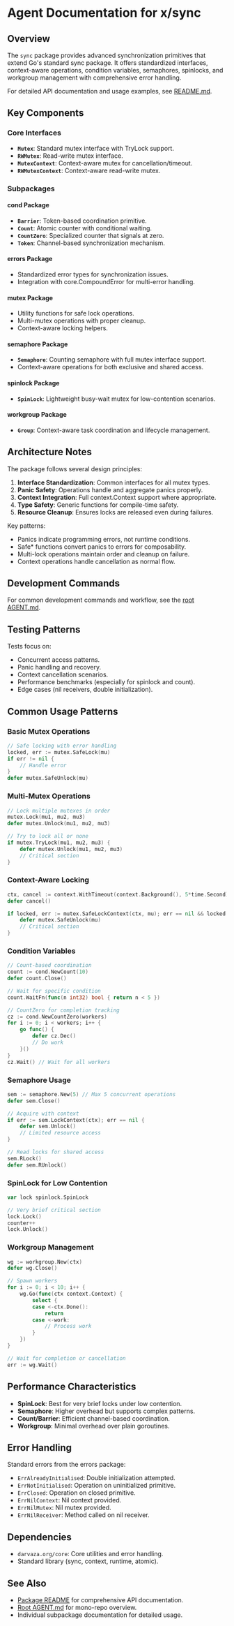 # Agent Documentation for x/sync

## Overview

The `sync` package provides advanced synchronization primitives that extend
Go's standard sync package. It offers standardized interfaces, context-aware
operations, condition variables, semaphores, spinlocks, and workgroup
management with comprehensive error handling.

For detailed API documentation and usage examples, see [README.md](README.md).

## Key Components

### Core Interfaces

- **`Mutex`**: Standard mutex interface with TryLock support.
- **`RWMutex`**: Read-write mutex interface.
- **`MutexContext`**: Context-aware mutex for cancellation/timeout.
- **`RWMutexContext`**: Context-aware read-write mutex.

### Subpackages

#### cond Package

- **`Barrier`**: Token-based coordination primitive.
- **`Count`**: Atomic counter with conditional waiting.
- **`CountZero`**: Specialized counter that signals at zero.
- **`Token`**: Channel-based synchronization mechanism.

#### errors Package

- Standardized error types for synchronization issues.
- Integration with core.CompoundError for multi-error handling.

#### mutex Package

- Utility functions for safe lock operations.
- Multi-mutex operations with proper cleanup.
- Context-aware locking helpers.

#### semaphore Package

- **`Semaphore`**: Counting semaphore with full mutex interface support.
- Context-aware operations for both exclusive and shared access.

#### spinlock Package

- **`SpinLock`**: Lightweight busy-wait mutex for low-contention scenarios.

#### workgroup Package

- **`Group`**: Context-aware task coordination and lifecycle management.

## Architecture Notes

The package follows several design principles:

1. **Interface Standardization**: Common interfaces for all mutex types.
2. **Panic Safety**: Operations handle and aggregate panics properly.
3. **Context Integration**: Full context.Context support where appropriate.
4. **Type Safety**: Generic functions for compile-time safety.
5. **Resource Cleanup**: Ensures locks are released even during failures.

Key patterns:

- Panics indicate programming errors, not runtime conditions.
- Safe* functions convert panics to errors for composability.
- Multi-lock operations maintain order and cleanup on failure.
- Context operations handle cancellation as normal flow.

## Development Commands

For common development commands and workflow, see the [root AGENT.md](../AGENT.md).

## Testing Patterns

Tests focus on:

- Concurrent access patterns.
- Panic handling and recovery.
- Context cancellation scenarios.
- Performance benchmarks (especially for spinlock and count).
- Edge cases (nil receivers, double initialization).

## Common Usage Patterns

### Basic Mutex Operations

```go
// Safe locking with error handling
locked, err := mutex.SafeLock(mu)
if err != nil {
    // Handle error
}
defer mutex.SafeUnlock(mu)
```

### Multi-Mutex Operations

```go
// Lock multiple mutexes in order
mutex.Lock(mu1, mu2, mu3)
defer mutex.Unlock(mu1, mu2, mu3)

// Try to lock all or none
if mutex.TryLock(mu1, mu2, mu3) {
    defer mutex.Unlock(mu1, mu2, mu3)
    // Critical section
}
```

### Context-Aware Locking

```go
ctx, cancel := context.WithTimeout(context.Background(), 5*time.Second)
defer cancel()

if locked, err := mutex.SafeLockContext(ctx, mu); err == nil && locked {
    defer mutex.SafeUnlock(mu)
    // Critical section
}
```

### Condition Variables

```go
// Count-based coordination
count := cond.NewCount(10)
defer count.Close()

// Wait for specific condition
count.WaitFn(func(n int32) bool { return n < 5 })

// CountZero for completion tracking
cz := cond.NewCountZero(workers)
for i := 0; i < workers; i++ {
    go func() {
        defer cz.Dec()
        // Do work
    }()
}
cz.Wait() // Wait for all workers
```

### Semaphore Usage

```go
sem := semaphore.New(5) // Max 5 concurrent operations
defer sem.Close()

// Acquire with context
if err := sem.LockContext(ctx); err == nil {
    defer sem.Unlock()
    // Limited resource access
}

// Read locks for shared access
sem.RLock()
defer sem.RUnlock()
```

### SpinLock for Low Contention

```go
var lock spinlock.SpinLock

// Very brief critical section
lock.Lock()
counter++
lock.Unlock()
```

### Workgroup Management

```go
wg := workgroup.New(ctx)
defer wg.Close()

// Spawn workers
for i := 0; i < 10; i++ {
    wg.Go(func(ctx context.Context) {
        select {
        case <-ctx.Done():
            return
        case <-work:
            // Process work
        }
    })
}

// Wait for completion or cancellation
err := wg.Wait()
```

## Performance Characteristics

- **SpinLock**: Best for very brief locks under low contention.
- **Semaphore**: Higher overhead but supports complex patterns.
- **Count/Barrier**: Efficient channel-based coordination.
- **Workgroup**: Minimal overhead over plain goroutines.

## Error Handling

Standard errors from the errors package:

- `ErrAlreadyInitialised`: Double initialization attempted.
- `ErrNotInitialised`: Operation on uninitialized primitive.
- `ErrClosed`: Operation on closed primitive.
- `ErrNilContext`: Nil context provided.
- `ErrNilMutex`: Nil mutex provided.
- `ErrNilReceiver`: Method called on nil receiver.

## Dependencies

- `darvaza.org/core`: Core utilities and error handling.
- Standard library (sync, context, runtime, atomic).

## See Also

- [Package README](README.md) for comprehensive API documentation.
- [Root AGENT.md](../AGENT.md) for mono-repo overview.
- Individual subpackage documentation for detailed usage.
